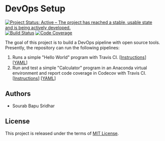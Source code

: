 # DevOps Setup

[![Project Status: Active – The project has reached a stable, usable state and is being actively developed.](https://www.repostatus.org/badges/latest/active.svg)](https://www.repostatus.org/#active) [![Build Status](https://www.travis-ci.com/sourabbapusridhar/devops-setup.svg?branch=master)](https://www.travis-ci.com/sourabbapusridhar) [![Code Coverage](https://codecov.io/gh/sourabbapusridhar/devops-setup/branch/master/graph/badge.svg?token=OFA5MBXZ0B)](https://codecov.io/gh/sourabbapusridhar/devops-setup)

The goal of this project is to build a DevOps pipeline with open source tools. Presently, the repository can run the following pipelines:

1. Runs a simple "Hello World" program with Travis CI. [[Instructions](https://github.com/sourabbapusridhar/devops-setup/blob/master/instructions/hello_world.md)] [[YAML](https://github.com/sourabbapusridhar/devops-setup/blob/master/yaml/hello_world.travis.yml)]
2. Run and test a simple "Calculator" program in an Anaconda virtual environment and report code coverage in Codecov with Travis CI. [[Instructions](https://github.com/sourabbapusridhar/devops-setup/blob/master/instructions/calculator_conda_environment.md)] [[YAML](https://github.com/sourabbapusridhar/devops-setup/blob/master/yaml/calculator_conda_environment.travis.yml)]

## Authors
* Sourab Bapu Sridhar

## License
This project is released under the terms of [MIT License](LICENSE).